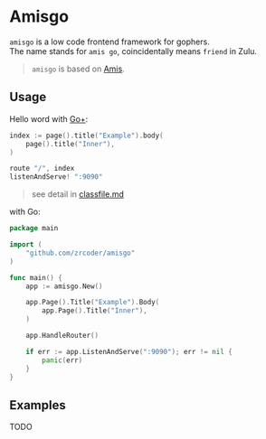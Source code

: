 # Amisgo

`amisgo` is a low code frontend framework for gophers.  
 The name stands for `amis go`, coincidentally means `friend` in Zulu.

> `amisgo` is based on [Amis](https://aisuda.bce.baidu.com/amis).

## Usage

Hello word with [Go+](https://goplus.org):

```c
index := page().title("Example").body(
	page().title("Inner"),
)

route "/", index
listenAndServe! ":9090"
```

> see detail in [classfile.md](classfile.md)

with Go:

```go
package main

import (
	"github.com/zrcoder/amisgo"
)

func main() {
	app := amisgo.New()

	app.Page().Title("Example").Body(
		app.Page().Title("Inner"),
	)

	app.HandleRouter()

	if err := app.ListenAndServe(":9090"); err != nil {
		panic(err)
	}
}
```

## Examples

TODO
